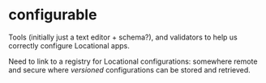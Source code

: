 # configurable

Tools (initially just a text editor + schema?), and validators to help us correctly configure Locational apps.

Need to link to a registry for Locational configurations: somewhere remote and secure where _versioned_ configurations can be stored and retrieved.
